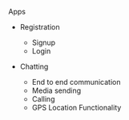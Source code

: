 Apps
- Registration 
    * Signup
    * Login

- Chatting
    * End to end communication
    * Media sending
    * Calling 
    * GPS Location Functionality
